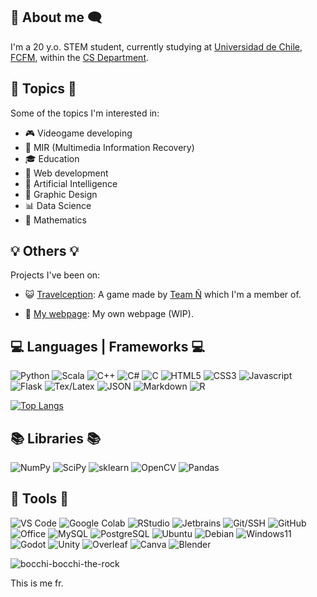 ## 💬 About me 🗨️
I'm a 20 y.o. STEM student, currently studying at [Universidad de Chile](https://uchile.cl), [FCFM](https://ingenieria.uchile.cl), within the [CS Department](https://www.dcc.uchile.cl).

## 📍 Topics 📍
Some of the topics I'm interested in:

- 🎮 Videogame developing
- 📁 MIR (Multimedia Information Recovery)
- 🎓 Education
- 📶 Web development
- 🧠 Artificial Intelligence
- 🌈 Graphic Design
- 📊 Data Science
- 🔢 Mathematics

## 💡 Others 💡
Projects I've been on:

- 😺 [Travelception](https://team-n.itch.io/travelception):
A game made by [Team Ñ](https://team-n.itch.io) which I'm a member of.

- 📡 [My webpage](https://users.dcc.uchile.cl/~acaldero/):
My own webpage (WIP).

## 💻 Languages | Frameworks 💻
![Python](https://img.shields.io/badge/Python-14354C?style=for-the-badge&logo=python&logoColor=white)
![Scala](https://img.shields.io/badge/Scala-DC322F?style=for-the-badge&logo=scala&logoColor=white)
![C++](https://img.shields.io/badge/C%2B%2B-00599C?style=for-the-badge&logo=c%2B%2B&logoColor=white)
![C#](https://img.shields.io/badge/C%23-239120?style=for-the-badge&logo=c-sharp&logoColor=white)
![C](https://img.shields.io/badge/C-00599C?style=for-the-badge&logo=c&logoColor=white)
![HTML5](https://img.shields.io/badge/HTML5-E34F26?style=for-the-badge&logo=html5&logoColor=white)
![CSS3](https://img.shields.io/badge/CSS3-1572B6?style=for-the-badge&logo=css3&logoColor=white)
![Javascript](https://img.shields.io/badge/JavaScript-323330?style=for-the-badge&logo=javascript&logoColor=F7DF1E)
![Flask](https://img.shields.io/badge/Flask-000000?style=for-the-badge&logo=flask&logoColor=white)
![Tex/Latex](https://img.shields.io/badge/LaTeX-47A141?style=for-the-badge&logo=LaTeX&logoColor=white)
![JSON](https://img.shields.io/badge/json-5E5C5C?style=for-the-badge&logo=json&logoColor=white)
![Markdown](https://img.shields.io/badge/Markdown-000000?style=for-the-badge&logo=markdown&logoColor=white)
![R](https://img.shields.io/badge/R-276DC3?style=for-the-badge&logo=r&logoColor=white)

[![Top Langs](https://github-readme-stats.vercel.app/api/top-langs/?username=CaldeCrack&size_weight=0.5&count_weight=0.5&layout=compact&theme=omni)](https://github.com/anuraghazra/github-readme-stats)

## 📚 Libraries 📚
![NumPy](https://img.shields.io/badge/Numpy-777BB4?style=for-the-badge&logo=numpy&logoColor=white)
![SciPy](https://img.shields.io/badge/SciPy-654FF0?style=for-the-badge&logo=SciPy&logoColor=white)
![sklearn](https://img.shields.io/badge/sklearn-F7931E?style=for-the-badge&logo=scikit-learn&logoColor=white)
![OpenCV](https://img.shields.io/badge/OpenCV-27338e?style=for-the-badge&logo=OpenCV&logoColor=white)
![Pandas](https://img.shields.io/badge/Pandas-2C2D72?style=for-the-badge&logo=pandas&logoColor=white)

## 💾 Tools 💾
![VS Code](https://img.shields.io/badge/VS_Code-0078D4?style=for-the-badge&logo=visual%20studio%20code&logoColor=white)
![Google Colab](https://img.shields.io/badge/Colab-F9AB00?style=for-the-badge&logo=googlecolab&color=525252)
![RStudio](https://img.shields.io/badge/RStudio-75AADB?style=for-the-badge&logo=RStudio&logoColor=white)
![Jetbrains](https://img.shields.io/badge/JetBrains-100000?style=for-the-badge&logo=jetbrains&logoColor=white)
![Git/SSH](https://img.shields.io/badge/Git/SSH-100000?style=for-the-badge&logo=github&logoColor=white)
![GitHub](https://img.shields.io/badge/GitHub-100000?style=for-the-badge&logo=github&logoColor=white)
![Office](https://img.shields.io/badge/Office-D83B01?style=for-the-badge&logo=microsoft-office&logoColor=white)
![MySQL](https://img.shields.io/badge/MySQL-005C84?style=for-the-badge&logo=mysql&logoColor=white)
![PostgreSQL](https://img.shields.io/badge/PostgreSQL-316192?style=for-the-badge&logo=postgresql&logoColor=white)
![Ubuntu](https://img.shields.io/badge/Ubuntu-E95420?style=for-the-badge&logo=ubuntu&logoColor=white)
![Debian](https://img.shields.io/badge/Debian-A81D33?style=for-the-badge&logo=debian&logoColor=white)
![Windows11](https://img.shields.io/badge/Windows_11-0078d4?style=for-the-badge&logo=windows-11&logoColor=white)
![Godot](https://img.shields.io/badge/Godot-478CBF?style=for-the-badge&logo=GodotEngine&logoColor=white)
![Unity](https://img.shields.io/badge/Unity-100000?style=for-the-badge&logo=unity&logoColor=white)
![Overleaf](https://img.shields.io/badge/Overleaf-47A141?style=for-the-badge&logo=Overleaf&logoColor=white)
![Canva](https://img.shields.io/badge/Canva-%2300C4CC.svg?&style=for-the-badge&logo=Canva&logoColor=white)
![Blender](https://img.shields.io/badge/blender-%23F5792A.svg?style=for-the-badge&logo=blender&logoColor=white)

![bocchi-bocchi-the-rock](https://github.com/CaldeCrack/CaldeCrack/assets/65932888/c7fe17dc-062e-4daf-91ec-3e45bf333bce)

This is me fr.
